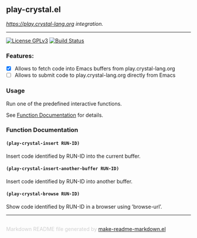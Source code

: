 ## play-crystal.el
*https://play.crystal-lang.org integration.*

---
[![License GPLv3](https://img.shields.io/badge/license-GPL_v3-green.svg)](http://www.gnu.org/licenses/gpl-3.0.html)
[![Build Status](https://travis-ci.org/veelenga/play-crystal.el.svg?branch=master)](https://travis-ci.org/veelenga/play-crystal.el)

### Features:

* [x] Allows to fetch code into Emacs buffers from play.crystal-lang.org
* [ ] Allows to submit code to play.crystal-lang.org directly from Emacs

### Usage

Run one of the predefined interactive functions.

See [Function Documentation](#function-documentation) for details.

### Function Documentation


#### `(play-crystal-insert RUN-ID)`

Insert code identified by RUN-ID into the current buffer.

#### `(play-crystal-insert-another-buffer RUN-ID)`

Insert code identified by RUN-ID into another buffer.

#### `(play-crystal-browse RUN-ID)`

Show code identified by RUN-ID in a browser using ’browse-url’.

-----
<div style="padding-top:15px;color: #d0d0d0;">
Markdown README file generated by
<a href="https://github.com/mgalgs/make-readme-markdown">make-readme-markdown.el</a>
</div>
